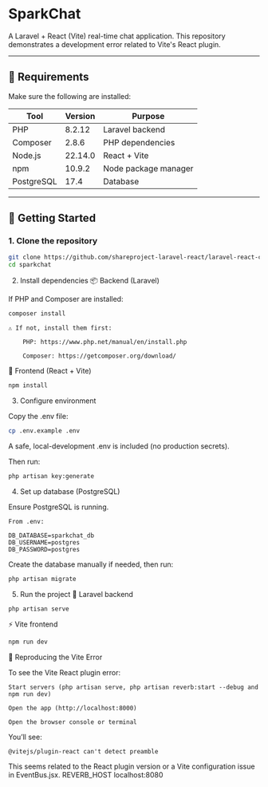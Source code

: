 # SparkChat

A Laravel + React (Vite) real-time chat application. This repository demonstrates a development error related to Vite's React plugin.

---

## 🧰 Requirements

Make sure the following are installed:

| Tool        | Version     | Purpose             |
|-------------|-------------|---------------------|
| PHP         | 8.2.12      | Laravel backend     |
| Composer    | 2.8.6       | PHP dependencies    |
| Node.js     | 22.14.0     | React + Vite        |
| npm         | 10.9.2      | Node package manager|
| PostgreSQL  | 17.4        | Database            |

---

## 🚀 Getting Started

### 1. Clone the repository

```bash
git clone https://github.com/shareproject-laravel-react/laravel-react-chatapp.git
cd sparkchat
```
2. Install dependencies
📦 Backend (Laravel)

If PHP and Composer are installed:
```bash
composer install
```
    ⚠️ If not, install them first:

        PHP: https://www.php.net/manual/en/install.php

        Composer: https://getcomposer.org/download/

🎨 Frontend (React + Vite)
```bash
npm install
```
3. Configure environment

Copy the .env file:
```bash
cp .env.example .env
```
A safe, local-development .env is included (no production secrets).

Then run:
```bash
php artisan key:generate
```
4. Set up database (PostgreSQL)

Ensure PostgreSQL is running.

    From .env:

    DB_DATABASE=sparkchat_db
    DB_USERNAME=postgres
    DB_PASSWORD=postgres

Create the database manually if needed, then run:
```bash
php artisan migrate
```
5. Run the project
🧩 Laravel backend
```bash
php artisan serve
```
⚡ Vite frontend
```bash
npm run dev
```
🐛 Reproducing the Vite Error

To see the Vite React plugin error:

    Start servers (php artisan serve, php artisan reverb:start --debug and npm run dev)

    Open the app (http://localhost:8000)

    Open the browser console or terminal

You’ll see:

    @vitejs/plugin-react can't detect preamble

This seems related to the React plugin version or a Vite configuration issue in EventBus.jsx.
REVERB_HOST	localhost:8080


